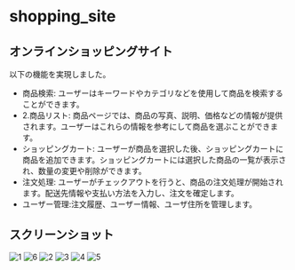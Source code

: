 # shopping_site
## オンラインショッピングサイト<br>
以下の機能を実現しました。<br>
- 商品検索: ユーザーはキーワードやカテゴリなどを使用して商品を検索することができます。<br>
- 2.商品リスト: 商品ページでは、商品の写真、説明、価格などの情報が提供されます。ユーザーはこれらの情報を参考にして商品を選ぶことができます。<br>
- ショッピングカート: ユーザーが商品を選択した後、ショッピングカートに商品を追加できます。ショッピングカートには選択した商品の一覧が表示され、数量の変更や削除ができます。<br>
- 注文処理: ユーザーがチェックアウトを行うと、商品の注文処理が開始されます。配送先情報や支払い方法を入力し、注文を確定します。<br>
- ユーザー管理:注文履歴、ユーザー情報、ユーザ住所を管理します。<br>


## スクリーンショット<br>
![1](https://github.com/djydjy333/shopping_site/assets/65333672/0a6cf6ab-5a2d-445b-b575-6e091ee16703)
![6](https://github.com/djydjy333/shopping_site/assets/65333672/8d180170-c070-4eee-8f82-2589bcf86522)
![2](https://github.com/djydjy333/shopping_site/assets/65333672/2c1c5bdd-7605-468b-a602-8583ba79b97e)
![3](https://github.com/djydjy333/shopping_site/assets/65333672/d59759fa-7a79-477e-8f49-4958e026a41c)
![4](https://github.com/djydjy333/shopping_site/assets/65333672/2e08213f-dc35-4298-a614-4cbe4c8a2bed)
![5](https://github.com/djydjy333/shopping_site/assets/65333672/e85007a1-8efb-4e68-8084-c29aad56578c)
